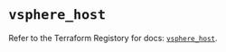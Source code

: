 # `vsphere_host`

Refer to the Terraform Registory for docs: [`vsphere_host`](https://registry.terraform.io/providers/hashicorp/vsphere/2.4.0/docs/resources/host).
